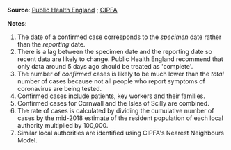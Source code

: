 **Source**: <a href="https://coronavirus.data.gov.uk" target="_blank">Public Health England</a> ; <a href="https://www.cipfastats.net/resources/nearestneighbours" target="_blank">CIPFA</a>   

**Notes**:    
1. The date of a confirmed case corresponds to the *specimen* date rather than the *reporting* date.         
2. There is a lag between the specimen date and the reporting date so recent data are likely to change. Public Health England recommend that only data around 5 days ago should be treated as 'complete'.    
3. The number of *confirmed* cases is likely to be much lower than the *total* number of cases because not all people who report symptoms of coronavirus are being tested.    
4. Confirmed cases include patients, key workers and their families.     
5. Confirmed cases for Cornwall and the Isles of Scilly are combined.
6. The rate of cases is calculated by dividing the cumulative number of cases by the mid-2018 estimate of the resident population of each local authority multiplied by 100,000.      
7. Similar local authorities are identified using CIPFA's Nearest Neighbours Model.